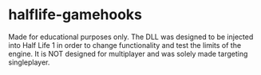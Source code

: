 # halflife-gamehooks

Made for educational purposes only. The DLL was designed to be injected into Half Life 1 in order to change functionality and test the limits of the engine. It is NOT designed for multiplayer and was solely made targeting singleplayer.
